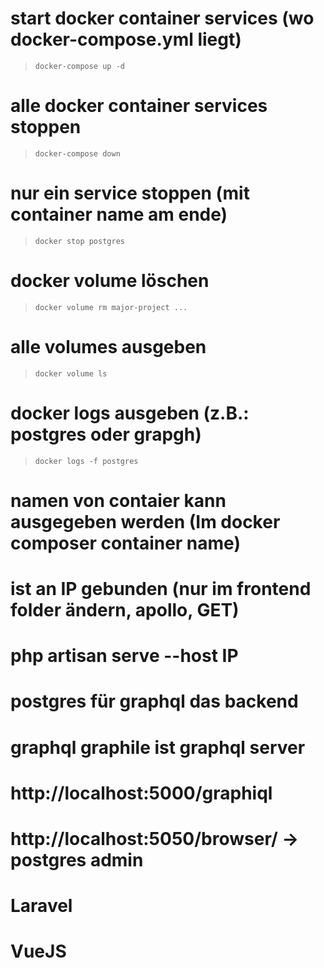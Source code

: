 # start docker container services (wo docker-compose.yml liegt)
>`docker-compose up -d`

# alle docker container services stoppen
>`docker-compose down`

# nur ein service stoppen (mit container name am ende)
>`docker stop postgres`

# docker volume löschen
>`docker volume rm major-project ...`

# alle volumes ausgeben
>`docker volume ls`

# docker logs ausgeben (z.B.: postgres oder grapgh)
>`docker logs -f postgres`

# namen von contaier kann ausgegeben werden (Im docker composer container name)

# ist an IP gebunden (nur im frontend folder ändern, apollo, GET)

# php artisan serve --host IP

# postgres für graphql das backend

# graphql graphile ist graphql server

# http://localhost:5000/graphiql

# http://localhost:5050/browser/ -> postgres admin

# Laravel

# VueJS